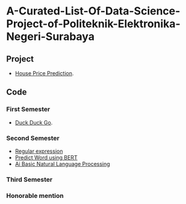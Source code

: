# A-Curated-List-Of-Data-Science-Project-of-Politeknik-Elektronika-Negeri-Surabaya

## Project
- [House Price Prediction]().

## Code

### First Semester
- [Duck Duck Go](https://duckduckgo.com).
### Second Semester
- [Regular expression](https://colab.research.google.com/drive/1betR_sGvbOkH7Hc-qAqKLf_QuM5PNvha)
- [Predict Word using BERT](https://colab.research.google.com/drive/16qqP5YMfwS-SIf2l08CJlGzSZnrMhUTL)
- [Ai Basic Natural Language Processing](https://colab.research.google.com/drive/1Zy-7hVhw9BIgZTZajBoKWGruL7pi9SZg)
### Third Semester
### Honorable mention
